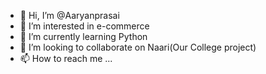 - 👋 Hi, I’m @Aaryanprasai
- 👀 I’m interested in e-commerce
- 🌱 I’m currently learning Python
- 💞️ I’m looking to collaborate on Naari(Our College project)
- 📫 How to reach me ...

<!---
Aaryanprasai/Aaryanprasai is a ✨ special ✨ repository because its `README.md` (this file) appears on your GitHub profile.
You can click the Preview link to take a look at your changes.
--->
